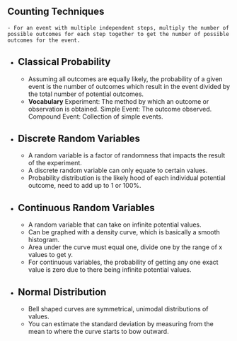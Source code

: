 ## Counting Techniques
	- For an event with multiple independent steps, multiply the number of possible outcomes for each step together to get the number of possible outcomes for the event.
- ## Classical Probability
	- Assuming all outcomes are equally likely, the probability of a given event is the number of outcomes which result in the event divided by the total number of potential outcomes.
	- **Vocabulary**
	  Experiment: The method by which an outcome or observation is obtained.
	  Simple Event: The outcome observed.
	  Compound Event: Collection of simple events.
- ## Discrete Random Variables
	- A random variable is a factor of randomness that impacts the result of the experiment.
	- A discrete random variable can only equate to certain values.
	- Probability distribution is the likely hood of each individual potential outcome, need to add up to 1 or 100%.
- ## Continuous Random Variables
	- A random variable that can take on infinite potential values.
	- Can be graphed with a density curve, which is basically a smooth histogram.
	- Area under the curve must equal one, divide one by the range of x values to get y.
	- For continuous variables, the probability of getting any one exact value is zero due to there being infinite potential values.
- ## Normal Distribution
	- Bell shaped curves are symmetrical, unimodal distributions of values.
	- You can estimate the standard deviation by measuring from the mean to where the curve starts to bow outward.